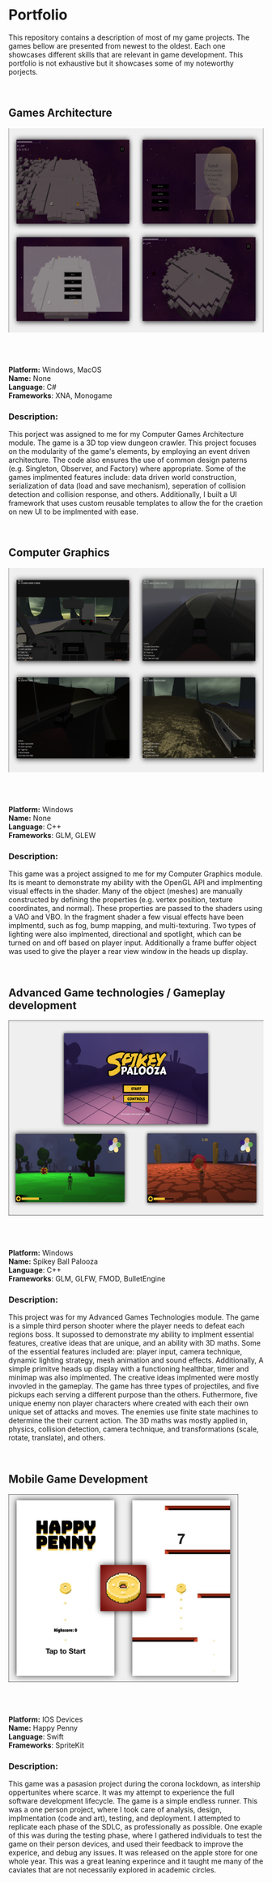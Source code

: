 # Portfolio
This repository contains a description of most of my game projects. The games bellow are presented from newest to the oldest. Each one showcases different skills that are relevant in game development. This portfolio is not exhaustive but it showcases some of my noteworthy porjects.

<br>

## Games Architecture

<img src="Images/cover3.png" width="666" height="403">

<br><br>

**Platform:** Windows, MacOS  
**Name:** None   
**Language**: C#  
**Frameworks**: XNA, Monogame  

### Description:
This porject was assigned to me for my Computer Games Architecture module. The game is a 3D top view dungeon crawler. This project focuses on the modularity of the game's elements, by employing an event driven architecture. The code also ensures the use of common design paterns (e.g. Singleton, Observer, and Factory) where appropriate. Some of the games implmented features include: data driven world construction, serialization of data (load and save mechanism), seperation of collision detection and collision response, and others. Additionally, I built a UI framework that uses custom reusable templates to allow the for the craetion on new UI to be implmented with ease.

<br>

## Computer Graphics

<img src="Images/cover4.png" width="666" height="403">

<br><br>

**Platform:** Windows  
**Name:** None   
**Language**: C++   
**Frameworks**: GLM, GLEW  

### Description:
This game was a project assigned to me for my Computer Graphics module. Its is meant to demonstrate my ability with the OpenGL API and implmenting visual effects in the shader. Many of the object (meshes) are manually constructed by defining the properties (e.g. vertex position, texture coordinates, and normal). These properties are passed to the shaders using a VAO and VBO. In the fragment shader a few visual effects have been implmentd, such as fog, bump mapping, and multi-texturing. Two types of lighting were also implmented, directional and spotlight, which can be turned on and off based on player input. Additionally a frame buffer object was used to give the player a rear view window in the heads up display.

<br>

## Advanced Game technologies / Gameplay development

<img src="Images/cover2.png" width="550" height="385">

<br><br>

**Platform:** Windows  
**Name:** Spikey Ball Palooza  
**Language**: C++  
**Frameworks**: GLM, GLFW, FMOD, BulletEngine  

### Description:
This project was for my Advanced Games Technologies module. The game is a simple third person shooter where the player needs to defeat each regions boss. It supossed to demonstrate my ability to implment essential features, creative ideas that are unique, and an ability with 3D maths.  Some of the essential features included are: player input, camera technique, dynamic lighting strategy, mesh animation and sound effects. Additionally, A simple primitve heads up display with a functioning healthbar, timer and minimap was also implmented. The creative ideas implmented were mostly invovled in the gameplay. The game has three types of projectiles, and five pickups each serving a different purpose than the others. Futhermore, five unique enemy non player characters where created with each their own unique set of attacks and moves. The enemies use finite state machines to determine the their current action. The 3D maths was mostly applied in, physics, collision detection, camera technique, and transformations (scale, rotate, translate), and others.

<br>

## Mobile Game Development

<img src="Images/cover1.png" width="454" height="371">

<br><br>

**Platform:** IOS Devices  
**Name:** Happy Penny  
**Language**: Swift  
**Frameworks**: SpriteKit  

### Description:
This game was a pasasion project during the corona lockdown, as intership oppertunites where scarce. It was my attempt to experience the full software development lifecycle. The game is a simple endless runner. This was a one person project, where I took care of analysis, design, implmentation (code and art), testing, and deployment. I attempted to replicate each phase of the SDLC, as professionally as possible. One exaple of this was during the testing phase, where I gathered individuals to test the game on their person devices, and used their feedback to improve the experice, and debug any issues. It was released on the apple store for one whole year. This was a great leaning experince and it taught me many of the caviates that are not necessarily explored in academic circles.

<br>
